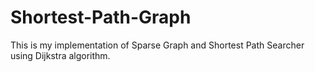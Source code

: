 # Shortest-Path-Graph

This is my implementation of Sparse Graph and Shortest Path Searcher using Dijkstra algorithm. 
